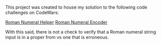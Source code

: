 This project was created to house my solution to the following code challenges on CodeWars:

[Roman Numeral Helper](https://www.codewars.com/kata/51b66044bce5799a7f000003)
[Roman Numeral Encoder](https://www.codewars.com/kata/51b62bf6a9c58071c600001b)

With this said, there is not a check to verify that a Roman numeral string input is in a proper from vs one that is erroneous.  